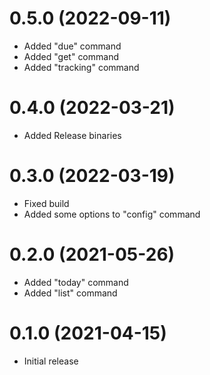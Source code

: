 # 0.5.0 (2022-09-11)
* Added "due" command
* Added "get" command
* Added "tracking" command

# 0.4.0 (2022-03-21)
* Added Release binaries

# 0.3.0 (2022-03-19)
* Fixed build
* Added some options to "config" command

# 0.2.0 (2021-05-26)
* Added "today" command
* Added "list" command

# 0.1.0 (2021-04-15)
* Initial release
